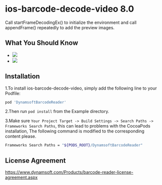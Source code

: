 # ios-barcode-decode-video 8.0

Call startFrameDecodingEx() to initialize the environment and call appendFrame() repeatedly to add the preview images.

## What You Should Know
- [![](https://img.shields.io/badge/Download-Offline%20SDK-orange)](https://www.dynamsoft.com/barcode-reader/downloads)
- [![](https://img.shields.io/badge/Get-30--day%20FREE%20Trial%20License-blue)](https://www.dynamsoft.com/customer/license/trialLicense/?product=dbr)

## Installation

1.To install ios-barcode-decode-video, simply add the following line to your Podfile:

```bash
pod 'DynamsoftBarcodeReader'
```

2.Then run `pod install` from the Example directory.

3.Make sure `Your Project Target -> Build Settings -> Search Paths -> Frameworks Search Paths`, this can lead to problems with the CocoaPods installation, The following command is modified to the corresponding content please.
```bash
Frameworks Search Paths = "${PODS_ROOT}/DynamsoftBarcodeReader"
```

## License Agreement
https://www.dynamsoft.com/Products/barcode-reader-license-agreement.aspx
